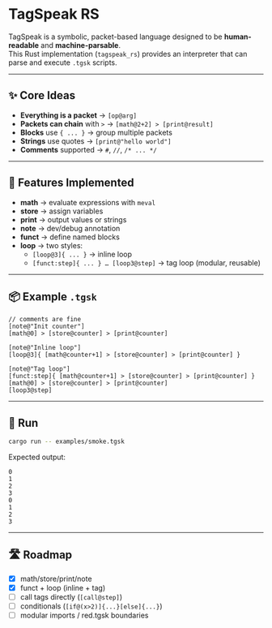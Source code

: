 # TagSpeak RS

TagSpeak is a symbolic, packet-based language designed to be **human-readable** and **machine-parsable**.  
This Rust implementation (`tagspeak_rs`) provides an interpreter that can parse and execute `.tgsk` scripts.

---

## ✨ Core Ideas
- **Everything is a packet** → `[op@arg]`
- **Packets can chain** with `>` → `[math@2+2] > [print@result]`
- **Blocks** use `{ ... }` → group multiple packets
- **Strings** use quotes → `[print@"hello world"]`
- **Comments** supported → `#`, `//`, `/* ... */`

---

## 🔧 Features Implemented
- **math** → evaluate expressions with `meval`
- **store** → assign variables
- **print** → output values or strings
- **note** → dev/debug annotation
- **funct** → define named blocks
- **loop** → two styles:
  - `[loop@3]{ ... }` → inline loop
  - `[funct:step]{ ... } … [loop3@step]` → tag loop (modular, reusable)

---

## 📦 Example `.tgsk`

```tgsk
// comments are fine
[note@"Init counter"]
[math@0] > [store@counter] > [print@counter]

[note@"Inline loop"]
[loop@3]{ [math@counter+1] > [store@counter] > [print@counter] }

[note@"Tag loop"]
[funct:step]{ [math@counter+1] > [store@counter] > [print@counter] }
[math@0] > [store@counter] > [print@counter]
[loop3@step]
```

---

## 🚀 Run

```bash
cargo run -- examples/smoke.tgsk
```

Expected output:

```
0
1
2
3
0
1
2
3
```

---

## 🛣 Roadmap
- [x] math/store/print/note
- [x] funct + loop (inline + tag)
- [ ] call tags directly (`[call@step]`)
- [ ] conditionals (`[if@(x>2)]{...}[else]{...}`)
- [ ] modular imports / red.tgsk boundaries
